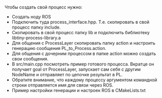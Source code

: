 Чтобы создать свой процесс нужно:
- Создать ноду ROS
- Подключить туда process_interface.hpp. Т.е. скопировать в свой процесс папку include.
- Скопировать в свой процесс папку lib и подключить библиотеку libtiny-process-library.a
- Для общения с ProcessLayer скопировать папку action и настроить генерацию сообщения PL_to_Process.action.
- Для общения с дочерним процессом в папке action можно создать свои сообщения.
- В src/main.cpp посмотреть пример готового процесса.
  Вкратце он получает goal от ProcessLayer, запускает сам себя с другим NodeName и отправляет по цепочке результат в PL.
- Обратите внимание, что каждому процессу аргументом командной строки отправляется имя для связи через ROS.
- Пример настройки генерации и настроек ROS в CMakeLists.txt
